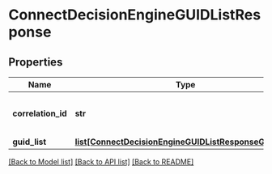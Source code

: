# ConnectDecisionEngineGUIDListResponse

## Properties
Name | Type | Description | Notes
------------ | ------------- | ------------- | -------------
**correlation_id** | **str** | A unique ID assigned to this request. | [optional] 
**guid_list** | [**list[ConnectDecisionEngineGUIDListResponseGUIDList]**](ConnectDecisionEngineGUIDListResponseGUIDList.md) |  | [optional] 

[[Back to Model list]](../README.md#documentation-for-models) [[Back to API list]](../README.md#documentation-for-api-endpoints) [[Back to README]](../README.md)

